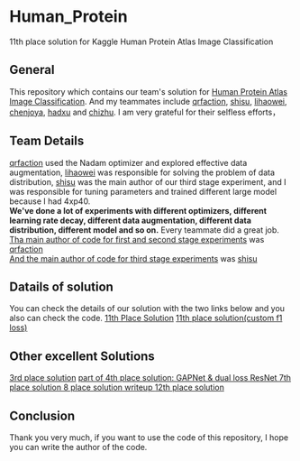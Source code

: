 # Human_Protein
11th place solution for Kaggle Human Protein Atlas Image Classification

## General
This repository which contains our team's solution for [Human Protein Atlas Image Classification](https://www.kaggle.com/c/human-protein-atlas-image-classification). And my teammates include [qrfaction](https://www.kaggle.com/action), [shisu](https://www.kaggle.com/shisususu), [lihaowei](https://www.kaggle.com/lihaoweicvch), [chenjoya](https://www.kaggle.com/chenjoya), [hadxu](https://www.kaggle.com/hadxu123) and [chizhu](https://www.kaggle.com/chizhu2018). I am very grateful for their selfless efforts，

## Team Details
[qrfaction](https://github.com/qrfaction) used the Nadam optimizer and explored effective data augmentation, [lihaowei](https://www.kaggle.com/lihaoweicvch) was responsible for solving the problem of data distribution, [shisu](https://www.kaggle.com/shisususu) was the main author of our third stage experiment, and I was responsible for tuning parameters and trained different large model because I had 4xp40. <br>
**We've done a lot of experiments with different optimizers, different learning rate decay, different data augmentation, different data distribution, different model and so on.** Every teammate did a great job.<br>
[Tha main author of code for first and second stage experiments](https://github.com/Gary-Deeplearning/Human_Protein/tree/master/stage1%262) was [qrfaction](https://github.com/qrfaction)<br>
[And the main author of code for third stage experiments](https://github.com/Gary-Deeplearning/Human_Protein/tree/master/shisu_code) was [shisu](https://www.kaggle.com/shisususu) 

## Datails of solution
You can check the details of our solution with the two links below and you also can check the code.
[11th Place Solution](https://www.kaggle.com/c/human-protein-atlas-image-classification/discussion/77282)
[11th place solution(custom f1 loss)
](https://www.kaggle.com/c/human-protein-atlas-image-classification/discussion/77289)

## Other excellent Solutions
[3rd place solution](https://www.kaggle.com/c/human-protein-atlas-image-classification/discussion/77320)
[part of 4th place solution: GAPNet & dual loss ResNet
](https://www.kaggle.com/c/human-protein-atlas-image-classification/discussion/77300)
[7th place solution
](https://www.kaggle.com/c/human-protein-atlas-image-classification/discussion/77269)
[8 place solution writeup
](https://www.kaggle.com/c/human-protein-atlas-image-classification/discussion/77251)
[12th place solution
](https://www.kaggle.com/c/human-protein-atlas-image-classification/discussion/77325)

## Conclusion
Thank you very much, if you want to use the code of this repository, I hope you can write the author of the code.


